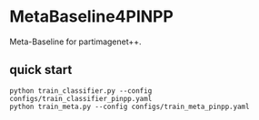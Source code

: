 # MetaBaseline4PINPP
Meta-Baseline for partimagenet++.

## quick start
```
python train_classifier.py --config configs/train_classifier_pinpp.yaml
python train_meta.py --config configs/train_meta_pinpp.yaml
```

